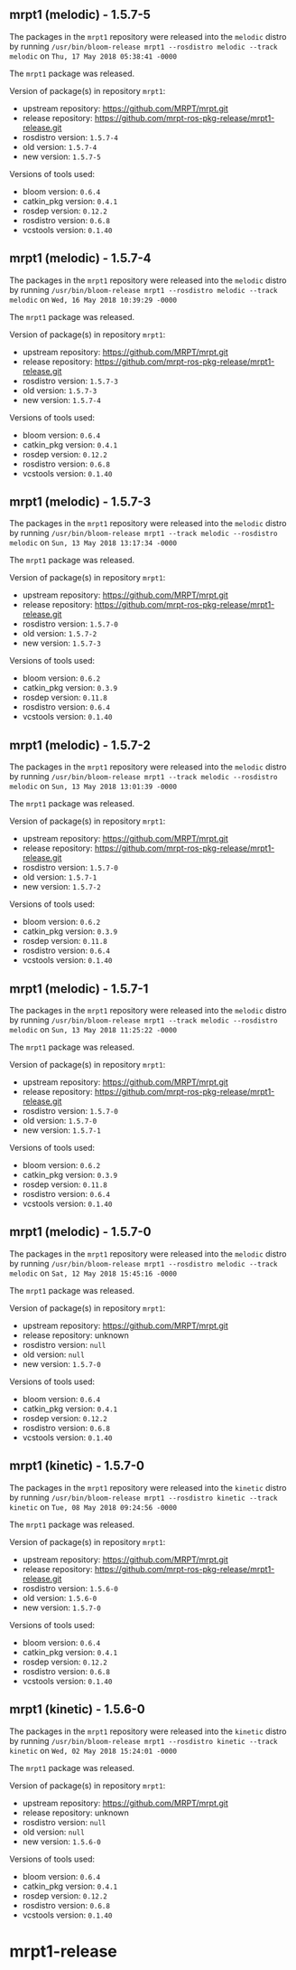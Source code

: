 ## mrpt1 (melodic) - 1.5.7-5

The packages in the `mrpt1` repository were released into the `melodic` distro by running `/usr/bin/bloom-release mrpt1 --rosdistro melodic --track melodic` on `Thu, 17 May 2018 05:38:41 -0000`

The `mrpt1` package was released.

Version of package(s) in repository `mrpt1`:

- upstream repository: https://github.com/MRPT/mrpt.git
- release repository: https://github.com/mrpt-ros-pkg-release/mrpt1-release.git
- rosdistro version: `1.5.7-4`
- old version: `1.5.7-4`
- new version: `1.5.7-5`

Versions of tools used:

- bloom version: `0.6.4`
- catkin_pkg version: `0.4.1`
- rosdep version: `0.12.2`
- rosdistro version: `0.6.8`
- vcstools version: `0.1.40`


## mrpt1 (melodic) - 1.5.7-4

The packages in the `mrpt1` repository were released into the `melodic` distro by running `/usr/bin/bloom-release mrpt1 --rosdistro melodic --track melodic` on `Wed, 16 May 2018 10:39:29 -0000`

The `mrpt1` package was released.

Version of package(s) in repository `mrpt1`:

- upstream repository: https://github.com/MRPT/mrpt.git
- release repository: https://github.com/mrpt-ros-pkg-release/mrpt1-release.git
- rosdistro version: `1.5.7-3`
- old version: `1.5.7-3`
- new version: `1.5.7-4`

Versions of tools used:

- bloom version: `0.6.4`
- catkin_pkg version: `0.4.1`
- rosdep version: `0.12.2`
- rosdistro version: `0.6.8`
- vcstools version: `0.1.40`


## mrpt1 (melodic) - 1.5.7-3

The packages in the `mrpt1` repository were released into the `melodic` distro by running `/usr/bin/bloom-release mrpt1 --track melodic --rosdistro melodic` on `Sun, 13 May 2018 13:17:34 -0000`

The `mrpt1` package was released.

Version of package(s) in repository `mrpt1`:

- upstream repository: https://github.com/MRPT/mrpt.git
- release repository: https://github.com/mrpt-ros-pkg-release/mrpt1-release.git
- rosdistro version: `1.5.7-0`
- old version: `1.5.7-2`
- new version: `1.5.7-3`

Versions of tools used:

- bloom version: `0.6.2`
- catkin_pkg version: `0.3.9`
- rosdep version: `0.11.8`
- rosdistro version: `0.6.4`
- vcstools version: `0.1.40`


## mrpt1 (melodic) - 1.5.7-2

The packages in the `mrpt1` repository were released into the `melodic` distro by running `/usr/bin/bloom-release mrpt1 --track melodic --rosdistro melodic` on `Sun, 13 May 2018 13:01:39 -0000`

The `mrpt1` package was released.

Version of package(s) in repository `mrpt1`:

- upstream repository: https://github.com/MRPT/mrpt.git
- release repository: https://github.com/mrpt-ros-pkg-release/mrpt1-release.git
- rosdistro version: `1.5.7-0`
- old version: `1.5.7-1`
- new version: `1.5.7-2`

Versions of tools used:

- bloom version: `0.6.2`
- catkin_pkg version: `0.3.9`
- rosdep version: `0.11.8`
- rosdistro version: `0.6.4`
- vcstools version: `0.1.40`


## mrpt1 (melodic) - 1.5.7-1

The packages in the `mrpt1` repository were released into the `melodic` distro by running `/usr/bin/bloom-release mrpt1 --track melodic --rosdistro melodic` on `Sun, 13 May 2018 11:25:22 -0000`

The `mrpt1` package was released.

Version of package(s) in repository `mrpt1`:

- upstream repository: https://github.com/MRPT/mrpt.git
- release repository: https://github.com/mrpt-ros-pkg-release/mrpt1-release.git
- rosdistro version: `1.5.7-0`
- old version: `1.5.7-0`
- new version: `1.5.7-1`

Versions of tools used:

- bloom version: `0.6.2`
- catkin_pkg version: `0.3.9`
- rosdep version: `0.11.8`
- rosdistro version: `0.6.4`
- vcstools version: `0.1.40`


## mrpt1 (melodic) - 1.5.7-0

The packages in the `mrpt1` repository were released into the `melodic` distro by running `/usr/bin/bloom-release mrpt1 --rosdistro melodic --track melodic` on `Sat, 12 May 2018 15:45:16 -0000`

The `mrpt1` package was released.

Version of package(s) in repository `mrpt1`:

- upstream repository: https://github.com/MRPT/mrpt.git
- release repository: unknown
- rosdistro version: `null`
- old version: `null`
- new version: `1.5.7-0`

Versions of tools used:

- bloom version: `0.6.4`
- catkin_pkg version: `0.4.1`
- rosdep version: `0.12.2`
- rosdistro version: `0.6.8`
- vcstools version: `0.1.40`


## mrpt1 (kinetic) - 1.5.7-0

The packages in the `mrpt1` repository were released into the `kinetic` distro by running `/usr/bin/bloom-release mrpt1 --rosdistro kinetic --track kinetic` on `Tue, 08 May 2018 09:24:56 -0000`

The `mrpt1` package was released.

Version of package(s) in repository `mrpt1`:

- upstream repository: https://github.com/MRPT/mrpt.git
- release repository: https://github.com/mrpt-ros-pkg-release/mrpt1-release.git
- rosdistro version: `1.5.6-0`
- old version: `1.5.6-0`
- new version: `1.5.7-0`

Versions of tools used:

- bloom version: `0.6.4`
- catkin_pkg version: `0.4.1`
- rosdep version: `0.12.2`
- rosdistro version: `0.6.8`
- vcstools version: `0.1.40`


## mrpt1 (kinetic) - 1.5.6-0

The packages in the `mrpt1` repository were released into the `kinetic` distro by running `/usr/bin/bloom-release mrpt1 --rosdistro kinetic --track kinetic` on `Wed, 02 May 2018 15:24:01 -0000`

The `mrpt1` package was released.

Version of package(s) in repository `mrpt1`:

- upstream repository: https://github.com/MRPT/mrpt.git
- release repository: unknown
- rosdistro version: `null`
- old version: `null`
- new version: `1.5.6-0`

Versions of tools used:

- bloom version: `0.6.4`
- catkin_pkg version: `0.4.1`
- rosdep version: `0.12.2`
- rosdistro version: `0.6.8`
- vcstools version: `0.1.40`


# mrpt1-release